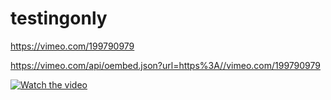 # testingonly

https://vimeo.com/199790979


https://vimeo.com/api/oembed.json?url=https%3A//vimeo.com/199790979

[![Watch the video](https://raw.github.com/GabLeRoux/WebMole/master/ressources/WebMole_Youtube_Video.png)](https://vimeo.com/199790979)
